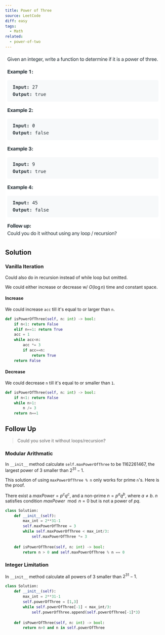 ```yaml
---
title: Power of Three
source: LeetCode
diff: easy
tags:
  - Math
related:
  - power-of-two
---
```


<img class="medium-zoom" src="/algo/power-of-three.png" alt="https://leetcode.com/problems/power-of-three">

## Solution

### Vanilla Iteration

Could also do in recursion instead of while loop but omitted.

We could either increase or decrease w/ $O(\log n)$ time and constant space.

#### Increase

We could increase `acc` till it's equal to or larger than `n`.

```py
def isPowerOfThree(self, n: int) -> bool:
    if n<1: return False
    elif n==1: return True
    acc = 1
    while acc<n:
        acc *= 3
        if acc==n:
            return True
    return False
```

#### Decrease

We could decrease `n` till it's equal to or smaller than `1`.

```py
def isPowerOfThree(self, n: int) -> bool:
    if n<1: return False
    while n>1:
        n /= 3
    return n==1
```

## Follow Up

> Could you solve it without loops/recursion?

### Modular Arithmatic

In `__init__` method calculate `self.maxPowerOfThree` to be 1162261467, the largest power of 3 smaller than $2^{31} - 1$.

This solution of using `maxPowerOfThree % n` only works for prime `n`'s. Here is the proof.

There exist a $maxPower=p^c q^c$, and a non-prime $n = p^a q^b$, where $a\neq b$. $n$ satisfies condition $maxPower \mod n = 0$ but is not a power of $pq$.

```py
class Solution:
    def __init__(self):
        max_int = 2**31-1
        self.maxPowerOfThree = 3
        while self.maxPowerOfThree < max_int/3:
            self.maxPowerOfThree *= 3

    def isPowerOfThree(self, n: int) -> bool:
        return n > 0 and self.maxPowerOfThree % n == 0
```

### Integer Limitation

In `__init__` method calculate all powers of 3 smaller than $2^{31} - 1$.

```py
class Solution:
    def __init__(self):
        max_int = 2**31-1
        self.powerOfThree = [1,3]
        while self.powerOfThree[-1] < max_int/3:
            self.powerOfThree.append(self.powerOfThree[-1]*3)

    def isPowerOfThree(self, n: int) -> bool:
        return n>0 and n in self.powerOfThree
```
